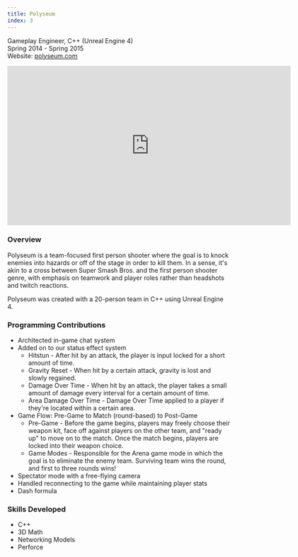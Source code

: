 ```yaml
---
title: Polyseum
index: 3
---
```


Gameplay Engineer, C++ (Unreal Engine 4)
<br/>
Spring 2014 - Spring 2015
<br/>
Website: [polyseum.com](https://www.polyseum.com/)

<iframe src="https://youtube.com/embed/ynaGn57ZiN0" width="640" height="360" frameborder="0" allowfullscreen></iframe>

### Overview

Polyseum is a team-focused first person shooter where the goal is to knock enemies into hazards or off of the stage in order to kill them. In a sense, it's akin to a cross between Super Smash Bros. and the first person shooter genre, with emphasis on teamwork and player roles rather than headshots and twitch reactions.

Polyseum was created with a 20-person team in C++ using Unreal Engine 4.

### Programming Contributions

- Architected in-game chat system
- Added on to our status effect system
  - Hitstun - After hit by an attack, the player is input locked for a short amount of time.
  - Gravity Reset - When hit by a certain attack, gravity is lost and slowly regained.
  - Damage Over Time - When hit by an attack, the player takes a small amount of damage every interval for a certain amount of time.
  - Area Damage Over Time - Damage Over Time applied to a player if they're located within a certain area.
- Game Flow: Pre-Game to Match (round-based) to Post-Game
  - Pre-Game - Before the game begins, players may freely choose their weapon kit, face off against players on the other team, and "ready up" to move on to the match. Once the match begins, players are locked into their weapon choice.
  - Game Modes - Responsible for the Arena game mode in which the goal is to eliminate the enemy team. Surviving team wins the round, and first to three rounds wins!
- Spectator mode with a free-flying camera
- Handled reconnecting to the game while maintaining player stats
- Dash formula

### Skills Developed

- C++
- 3D Math
- Networking Models
- Perforce
